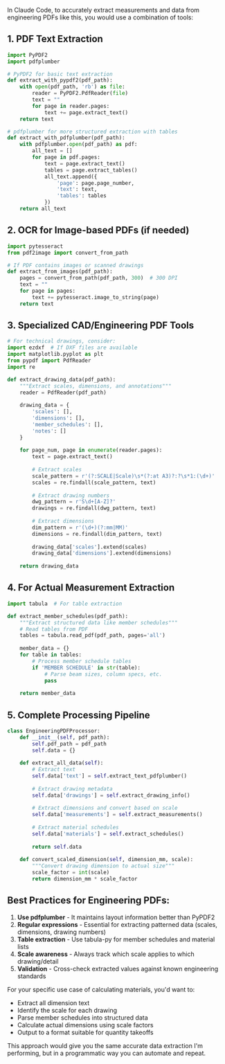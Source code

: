 In Claude Code, to accurately extract measurements and data from engineering PDFs like this, you would use a combination of tools:

## 1. **PDF Text Extraction**
```python
import PyPDF2
import pdfplumber

# PyPDF2 for basic text extraction
def extract_with_pypdf2(pdf_path):
    with open(pdf_path, 'rb') as file:
        reader = PyPDF2.PdfReader(file)
        text = ""
        for page in reader.pages:
            text += page.extract_text()
    return text

# pdfplumber for more structured extraction with tables
def extract_with_pdfplumber(pdf_path):
    with pdfplumber.open(pdf_path) as pdf:
        all_text = []
        for page in pdf.pages:
            text = page.extract_text()
            tables = page.extract_tables()
            all_text.append({
                'page': page.page_number,
                'text': text,
                'tables': tables
            })
    return all_text
```

## 2. **OCR for Image-based PDFs** (if needed)
```python
import pytesseract
from pdf2image import convert_from_path

# If PDF contains images or scanned drawings
def extract_from_images(pdf_path):
    pages = convert_from_path(pdf_path, 300)  # 300 DPI
    text = ""
    for page in pages:
        text += pytesseract.image_to_string(page)
    return text
```

## 3. **Specialized CAD/Engineering PDF Tools**
```python
# For technical drawings, consider:
import ezdxf  # If DXF files are available
import matplotlib.pyplot as plt
from pypdf import PdfReader
import re

def extract_drawing_data(pdf_path):
    """Extract scales, dimensions, and annotations"""
    reader = PdfReader(pdf_path)
    
    drawing_data = {
        'scales': [],
        'dimensions': [],
        'member_schedules': [],
        'notes': []
    }
    
    for page_num, page in enumerate(reader.pages):
        text = page.extract_text()
        
        # Extract scales
        scale_pattern = r'(?:SCALE|Scale)\s*(?:at A3)?:?\s*1:(\d+)'
        scales = re.findall(scale_pattern, text)
        
        # Extract drawing numbers
        dwg_pattern = r'S\d+[A-Z]?'
        drawings = re.findall(dwg_pattern, text)
        
        # Extract dimensions
        dim_pattern = r'(\d+)(?:mm|MM)'
        dimensions = re.findall(dim_pattern, text)
        
        drawing_data['scales'].extend(scales)
        drawing_data['dimensions'].extend(dimensions)
    
    return drawing_data
```

## 4. **For Actual Measurement Extraction**
```python
import tabula  # For table extraction

def extract_member_schedules(pdf_path):
    """Extract structured data like member schedules"""
    # Read tables from PDF
    tables = tabula.read_pdf(pdf_path, pages='all')
    
    member_data = {}
    for table in tables:
        # Process member schedule tables
        if 'MEMBER SCHEDULE' in str(table):
            # Parse beam sizes, column specs, etc.
            pass
    
    return member_data
```

## 5. **Complete Processing Pipeline**
```python
class EngineeringPDFProcessor:
    def __init__(self, pdf_path):
        self.pdf_path = pdf_path
        self.data = {}
    
    def extract_all_data(self):
        # Extract text
        self.data['text'] = self.extract_text_pdfplumber()
        
        # Extract drawing metadata
        self.data['drawings'] = self.extract_drawing_info()
        
        # Extract dimensions and convert based on scale
        self.data['measurements'] = self.extract_measurements()
        
        # Extract material schedules
        self.data['materials'] = self.extract_schedules()
        
        return self.data
    
    def convert_scaled_dimension(self, dimension_mm, scale):
        """Convert drawing dimension to actual size"""
        scale_factor = int(scale)
        return dimension_mm * scale_factor
```

## Best Practices for Engineering PDFs:

1. **Use pdfplumber** - It maintains layout information better than PyPDF2
2. **Regular expressions** - Essential for extracting patterned data (scales, dimensions, drawing numbers)
3. **Table extraction** - Use tabula-py for member schedules and material lists
4. **Scale awareness** - Always track which scale applies to which drawing/detail
5. **Validation** - Cross-check extracted values against known engineering standards

For your specific use case of calculating materials, you'd want to:
- Extract all dimension text
- Identify the scale for each drawing
- Parse member schedules into structured data
- Calculate actual dimensions using scale factors
- Output to a format suitable for quantity takeoffs

This approach would give you the same accurate data extraction I'm performing, but in a programmatic way you can automate and repeat.